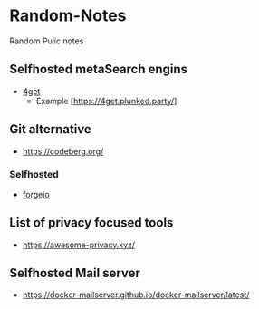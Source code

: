 # Random-Notes
Random Pulic notes


## Selfhosted metaSearch engins
- [4get](https://git.lolcat.ca/lolcat/4get)
    - Example [https://4get.plunked.party/]



## Git alternative
- https://codeberg.org/

### Selfhosted
- [forgejo](https://codeberg.org/forgejo/forgejo)



## List of privacy focused tools
- https://awesome-privacy.xyz/

## Selfhosted Mail server
- https://docker-mailserver.github.io/docker-mailserver/latest/

